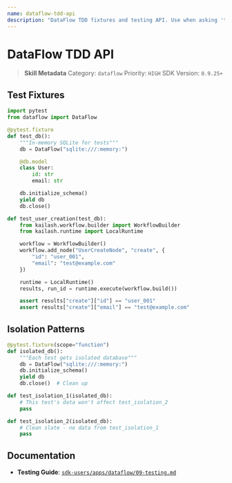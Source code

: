```yaml
---
name: dataflow-tdd-api
description: "DataFlow TDD fixtures and testing API. Use when asking 'test dataflow', 'dataflow fixtures', or 'dataflow testing api'."
---
```


# DataFlow TDD API

> **Skill Metadata**
> Category: `dataflow`
> Priority: `HIGH`
> SDK Version: `0.9.25+`

## Test Fixtures

```python
import pytest
from dataflow import DataFlow

@pytest.fixture
def test_db():
    """In-memory SQLite for tests"""
    db = DataFlow("sqlite:///:memory:")

    @db.model
    class User:
        id: str
        email: str

    db.initialize_schema()
    yield db
    db.close()

def test_user_creation(test_db):
    from kailash.workflow.builder import WorkflowBuilder
    from kailash.runtime import LocalRuntime

    workflow = WorkflowBuilder()
    workflow.add_node("UserCreateNode", "create", {
        "id": "user_001",
        "email": "test@example.com"
    })

    runtime = LocalRuntime()
    results, run_id = runtime.execute(workflow.build())

    assert results["create"]["id"] == "user_001"
    assert results["create"]["email"] == "test@example.com"
```

## Isolation Patterns

```python
@pytest.fixture(scope="function")
def isolated_db():
    """Each test gets isolated database"""
    db = DataFlow("sqlite:///:memory:")
    db.initialize_schema()
    yield db
    db.close()  # Clean up

def test_isolation_1(isolated_db):
    # This test's data won't affect test_isolation_2
    pass

def test_isolation_2(isolated_db):
    # Clean slate - no data from test_isolation_1
    pass
```

## Documentation

- **Testing Guide**: [`sdk-users/apps/dataflow/09-testing.md`](../../../../sdk-users/apps/dataflow/09-testing.md)

<!-- Trigger Keywords: test dataflow, dataflow fixtures, dataflow testing api, dataflow unit tests -->
